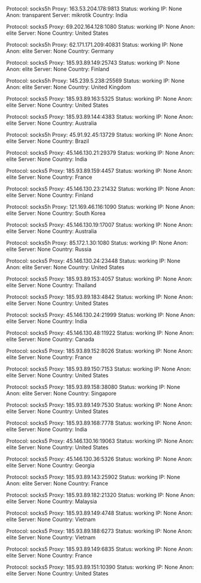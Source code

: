 Protocol: socks5h
Proxy: 163.53.204.178:9813
Status: working
IP: None
Anon: transparent
Server: mikrotik
Country: India

Protocol: socks5
Proxy: 69.202.164.128:1080
Status: working
IP: None
Anon: elite
Server: None
Country: United States

Protocol: socks5h
Proxy: 62.171.171.209:40831
Status: working
IP: None
Anon: elite
Server: None
Country: Germany

Protocol: socks5
Proxy: 185.93.89.149:25743
Status: working
IP: None
Anon: elite
Server: None
Country: Finland

Protocol: socks5h
Proxy: 145.239.5.238:25569
Status: working
IP: None
Anon: elite
Server: None
Country: United Kingdom

Protocol: socks5
Proxy: 185.93.89.163:5325
Status: working
IP: None
Anon: elite
Server: None
Country: United States

Protocol: socks5
Proxy: 185.93.89.144:4383
Status: working
IP: None
Anon: elite
Server: None
Country: Australia

Protocol: socks5h
Proxy: 45.91.92.45:13729
Status: working
IP: None
Anon: elite
Server: None
Country: Brazil

Protocol: socks5
Proxy: 45.146.130.21:29379
Status: working
IP: None
Anon: elite
Server: None
Country: India

Protocol: socks5
Proxy: 185.93.89.159:4457
Status: working
IP: None
Anon: elite
Server: None
Country: France

Protocol: socks5
Proxy: 45.146.130.23:21432
Status: working
IP: None
Anon: elite
Server: None
Country: Finland

Protocol: socks5h
Proxy: 121.169.46.116:1090
Status: working
IP: None
Anon: elite
Server: None
Country: South Korea

Protocol: socks5
Proxy: 45.146.130.19:17007
Status: working
IP: None
Anon: elite
Server: None
Country: Australia

Protocol: socks5h
Proxy: 85.172.1.30:1080
Status: working
IP: None
Anon: elite
Server: None
Country: Russia

Protocol: socks5
Proxy: 45.146.130.24:23448
Status: working
IP: None
Anon: elite
Server: None
Country: United States

Protocol: socks5
Proxy: 185.93.89.153:4057
Status: working
IP: None
Anon: elite
Server: None
Country: Thailand

Protocol: socks5
Proxy: 185.93.89.183:4842
Status: working
IP: None
Anon: elite
Server: None
Country: United States

Protocol: socks5
Proxy: 45.146.130.24:21999
Status: working
IP: None
Anon: elite
Server: None
Country: India

Protocol: socks5
Proxy: 45.146.130.48:11922
Status: working
IP: None
Anon: elite
Server: None
Country: Canada

Protocol: socks5
Proxy: 185.93.89.152:8026
Status: working
IP: None
Anon: elite
Server: None
Country: France

Protocol: socks5
Proxy: 185.93.89.150:7153
Status: working
IP: None
Anon: elite
Server: None
Country: United States

Protocol: socks5
Proxy: 185.93.89.158:38080
Status: working
IP: None
Anon: elite
Server: None
Country: Singapore

Protocol: socks5
Proxy: 185.93.89.149:7530
Status: working
IP: None
Anon: elite
Server: None
Country: United States

Protocol: socks5
Proxy: 185.93.89.168:7778
Status: working
IP: None
Anon: elite
Server: None
Country: India

Protocol: socks5
Proxy: 45.146.130.16:19063
Status: working
IP: None
Anon: elite
Server: None
Country: United States

Protocol: socks5
Proxy: 45.146.130.36:5326
Status: working
IP: None
Anon: elite
Server: None
Country: Georgia

Protocol: socks5
Proxy: 185.93.89.143:25902
Status: working
IP: None
Anon: elite
Server: None
Country: France

Protocol: socks5
Proxy: 185.93.89.182:21320
Status: working
IP: None
Anon: elite
Server: None
Country: Malaysia

Protocol: socks5
Proxy: 185.93.89.149:4748
Status: working
IP: None
Anon: elite
Server: None
Country: Vietnam

Protocol: socks5
Proxy: 185.93.89.188:6273
Status: working
IP: None
Anon: elite
Server: None
Country: Vietnam

Protocol: socks5
Proxy: 185.93.89.149:6835
Status: working
IP: None
Anon: elite
Server: None
Country: France

Protocol: socks5
Proxy: 185.93.89.151:10390
Status: working
IP: None
Anon: elite
Server: None
Country: United States

